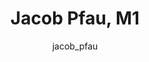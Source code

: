 ---
# this is autogenerated: do not edit
title: Jacob Pfau, M1
author: jacob_pfau
layout: author-bio
jobtitle: Research Data Analyst; QBI Bold & Basic Fellow
bio: 
type: member
excerpt: "My interests span the theory and applications of machine learning models -- and deep learning in particular. I previously graduated from Ecole Polytechnique, in"
header:
  teaser: /assets/images/people/bio-pfau.jpg
papers: 
    - title: Global Saliency- Aggregating Saliency Maps to Assess Dataset Artefact Bias
      excerpt: <u>Pfau J</u>, Young AT, Wei ML, Keiser MJ. __arXiv - NeurIPS ML4H__. 2019 Oct 16.
      link: ""

---
